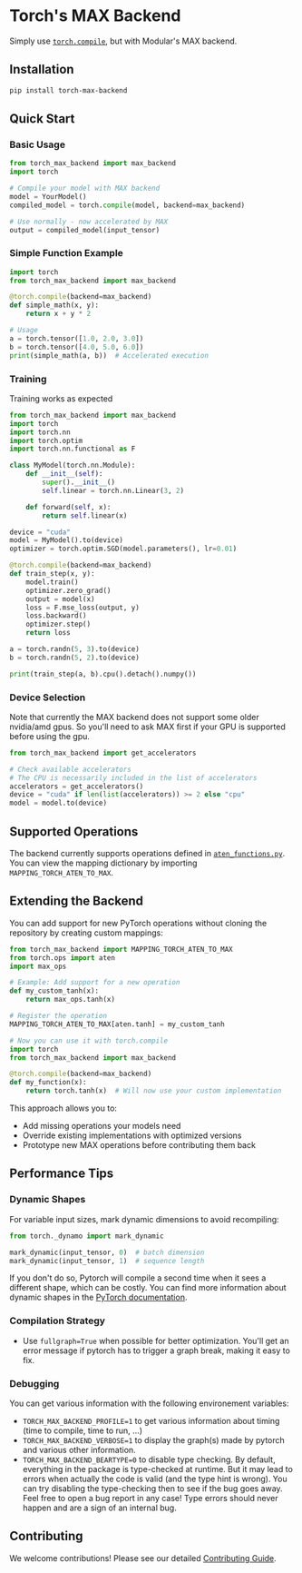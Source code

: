 # Torch's MAX Backend

Simply use [`torch.compile`](https://docs.pytorch.org/tutorials/intermediate/torch_compile_tutorial.html), but with Modular's MAX backend.

## Installation

```bash
pip install torch-max-backend
```

## Quick Start

### Basic Usage

```python
from torch_max_backend import max_backend
import torch

# Compile your model with MAX backend
model = YourModel()
compiled_model = torch.compile(model, backend=max_backend)

# Use normally - now accelerated by MAX
output = compiled_model(input_tensor)
```

### Simple Function Example

```python
import torch
from torch_max_backend import max_backend

@torch.compile(backend=max_backend)
def simple_math(x, y):
    return x + y * 2

# Usage
a = torch.tensor([1.0, 2.0, 3.0])
b = torch.tensor([4.0, 5.0, 6.0])
print(simple_math(a, b))  # Accelerated execution
```

### Training

Training works as expected 

```python
from torch_max_backend import max_backend
import torch
import torch.nn
import torch.optim
import torch.nn.functional as F

class MyModel(torch.nn.Module):
    def __init__(self):
        super().__init__()
        self.linear = torch.nn.Linear(3, 2)

    def forward(self, x):
        return self.linear(x)

device = "cuda"
model = MyModel().to(device)
optimizer = torch.optim.SGD(model.parameters(), lr=0.01)

@torch.compile(backend=max_backend)
def train_step(x, y):
    model.train()
    optimizer.zero_grad()
    output = model(x)
    loss = F.mse_loss(output, y)
    loss.backward()
    optimizer.step()
    return loss

a = torch.randn(5, 3).to(device)
b = torch.randn(5, 2).to(device)

print(train_step(a, b).cpu().detach().numpy())
```

### Device Selection

Note that currently the MAX backend does not support some older nvidia/amd gpus.
So you'll need to ask MAX first if your GPU is supported before 
using the gpu.

```python
from torch_max_backend import get_accelerators

# Check available accelerators
# The CPU is necessarily included in the list of accelerators
accelerators = get_accelerators()
device = "cuda" if len(list(accelerators)) >= 2 else "cpu"
model = model.to(device)
```


## Supported Operations

The backend currently supports operations defined in [`aten_functions.py`](https://github.com/gabrieldemarmiesse/max-torch-backend/blob/main/torch_max_backend/aten_functions.py). You can view the mapping dictionary by importing `MAPPING_TORCH_ATEN_TO_MAX`.

## Extending the Backend

You can add support for new PyTorch operations without cloning the repository by creating custom mappings:

```python
from torch_max_backend import MAPPING_TORCH_ATEN_TO_MAX
from torch.ops import aten
import max_ops

# Example: Add support for a new operation
def my_custom_tanh(x):
    return max_ops.tanh(x)

# Register the operation
MAPPING_TORCH_ATEN_TO_MAX[aten.tanh] = my_custom_tanh

# Now you can use it with torch.compile
import torch
from torch_max_backend import max_backend

@torch.compile(backend=max_backend)
def my_function(x):
    return torch.tanh(x)  # Will now use your custom implementation
```

This approach allows you to:
- Add missing operations your models need
- Override existing implementations with optimized versions
- Prototype new MAX operations before contributing them back

## Performance Tips

### Dynamic Shapes
For variable input sizes, mark dynamic dimensions to avoid recompiling:

```python
from torch._dynamo import mark_dynamic

mark_dynamic(input_tensor, 0)  # batch dimension
mark_dynamic(input_tensor, 1)  # sequence length
```

If you don't do so, Pytorch will compile a second time when it sees a different shape, which can be costly.
You can find more information about dynamic shapes in the [PyTorch documentation](https://docs.pytorch.org/docs/stable/torch.compiler_dynamic_shapes.html).

### Compilation Strategy
- Use `fullgraph=True` when possible for better optimization. You'll get an error message if 
  pytorch has to trigger a graph break, making it easy to fix.

### Debugging
You can get various information with the following environement variables:
* `TORCH_MAX_BACKEND_PROFILE=1` to get various information about timing (time to compile, time to run, ...)
* `TORCH_MAX_BACKEND_VERBOSE=1` to display the graph(s) made by pytorch and various other information.
* `TORCH_MAX_BACKEND_BEARTYPE=0` to disable type checking. By default, everything in the package is type-checked at runtime. But it may lead to errors when actually the code is valid (and the type hint is wrong). You can try disabling the type-checking then to see if the bug goes away. Feel free to open a bug report in any case! Type errors should never happen and are a sign of an internal bug.

## Contributing

We welcome contributions! Please see our detailed [Contributing Guide](docs/CONTRIBUTING.md).

